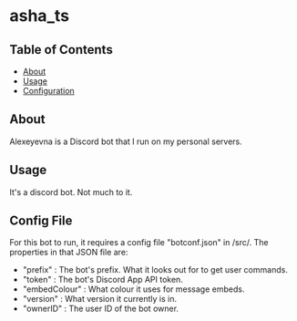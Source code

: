 # asha_ts

## Table of Contents

- [About](#about)
- [Usage](#usage)
- [Configuration](#config)

## About <a name = "about"></a>

Alexeyevna is a Discord bot that I run on my personal servers.

## Usage <a name = "usage"></a>

It's a discord bot. Not much to it.

## Config File <a name = "config"></a>

For this bot to run, it requires a config file "botconf.json" in /src/. 
The properties in that JSON file are:
- "prefix" : The bot's prefix. What it looks out for to get user commands.
- "token" : The bot's Discord App API token.
- "embedColour" : What colour it uses for message embeds.
- "version" : What version it currently is in.
- "ownerID" : The user ID of the bot owner.
